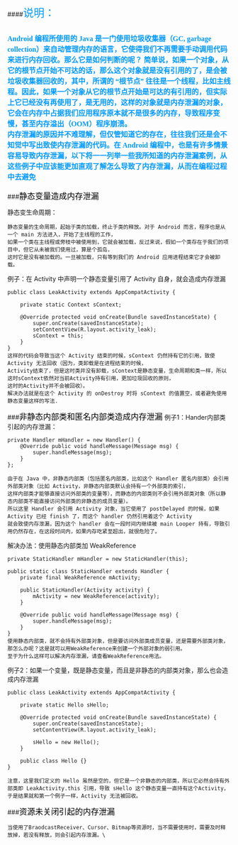 ####<font color=#0099ff size=5 face="黑体">说明：</font>
<font color=#0099ff size=3 face="黑体">

Android 编程所使用的 Java 是一门使用垃圾收集器（GC, garbage collection）来自动管理内存的语言，它使得我们不再需要手动调用代码来进行内存回收。那么它是如何判断的呢？
简单说，如果一个对象，从它的根节点开始不可达的话，那么这个对象就是没有引用的了，是会被垃圾收集器回收的，其中，所谓的 “根节点” 往往是一个线程，比如主线程。因此，如果一个对象从它的根节点开始是可达的有引用的，但实际上它已经没有再使用了，是无用的，这样的对象就是内存泄漏的对象，它会在内存中占据我们应用程序原本就不是很多的内存，导致程序变慢，甚至内存溢出（OOM）程序崩溃。   
内存泄漏的原因并不难理解，但仅管知道它的存在，往往我们还是会不知觉中写出致使内存泄漏的代码。在 Android 编程中，也是有许多情景容易导致内存泄漏，以下将一一列举一些我所知道的内存泄漏案例，从这些例子中应该能更加直观了解怎么导致了内存泄漏，从而在编程过程中去避免
</font>
---
###<font color=#000000 size=4 face="黑体">静态变量造成内存泄漏</font>

静态变生命周期：
	
	静态变量的生命周期，起始于类的加载，终止于类的释放。对于 Android 而言，程序也是从一个 main 方法进入，开始了主线程的工作，
	如果一个类在主线程或旁枝中被使用到，它就会被加载，反过来说，假如一个类存在于我们的项目中，但它从未被我们使用过，算是个孤岛，
	这时它是没有被加载的。一旦被加载，只有等到我们的 Android 应用进程结束它才会被卸载。

例子：在 Activity 中声明一个静态变量引用了 Activity 自身，就会造成内存泄漏
    
	public class LeakActivity extends AppCompatActivity {
 
    	private static Context sContext;
 
	    @Override protected void onCreate(Bundle savedInstanceState) {
	        super.onCreate(savedInstanceState);
	        setContentView(R.layout.activity_leak);
	        sContext = this;
    	}
	}
	这样的代码会导致当这个 Activity 结束的时候，sContext 仍然持有它的引用，致使 Activity 无法回收（因为，类卸载是在进程结束的时候，
	Activity结束了，但是这时类并没有卸载，sContext是静态变量，生命周期和类一样，所以这时sContext依然对当前Activity持有引用，更加垃圾回收的原则，
	这时的Activity并不会被回收）。
	解决办法就是在这个 Activity 的 onDestroy 时将 sContext 的值置空，或者避免使用静态变量这样的写法.

###<font color=#000000 size=4 face="黑体">非静态内部类和匿名内部类造成内存泄漏</font>
例子1：Hander内部类引起的内存泄漏：

	private Handler mHandler = new Handler() {
	    @Override public void handleMessage(Message msg) {
	        super.handleMessage(msg);
	    }
	};
	
	由于在 Java 中，非静态内部类（包括匿名内部类，比如这个 Handler 匿名内部类）会引用外部类对象（比如 Activity，非静态内部类默认会持有一个外部类的索引，
	这样内部类才能够直接访问外部类的变量等），而静态的内部类则不会引用外部类对象（所以静态内部类不能直接访问外部类的非静态的成员变量）。
	所以这里 Handler 会引用 Activity 对象，当它使用了 postDelayed 的时候，如果 Activity 已经 finish 了，而这个 handler 仍然引用着这个 Activity 
	就会致使内存泄漏，因为这个 handler 会在一段时间内继续被 main Looper 持有，导致引用仍然存在，在这段时间内，如果内存吃紧至超出，就很危险了。
解决办法：使用静态内部类加 WeakReference
	
	private StaticHandler mHandler = new StaticHandler(this);
	 
	public static class StaticHandler extends Handler {
	    private final WeakReference mActivity;
	 
	    public StaticHandler(Activity activity) {
	        mActivity = new WeakReference(activity);
	    }
	 
	    @Override public void handleMessage(Message msg) {
	        super.handleMessage(msg);
	    }
	}
	使用静态内部类，就不会持有外部类对象，但是要访问外部类成员变量，还是需要外部类对象，那怎么办呢？这是就可以用WeakReference来创建一个外部对象的弱引用。
	至于为什么这样可以解决内存泄漏，请查看WeakReference用法。

例子2：如果一个变量，既是静态变量，而且是非静态的内部类对象，那么也会造成内存泄漏

	public class LeakActivity extends AppCompatActivity {
	 
	    private static Hello sHello;
	 
	    @Override protected void onCreate(Bundle savedInstanceState) {
	        super.onCreate(savedInstanceState);
	        setContentView(R.layout.activity_leak);
	 
	        sHello = new Hello();
	    }
	 
	    public class Hello {}
	}

	注意，这里我们定义的 Hello 虽然是空的，但它是一个非静态的内部类，所以它必然会持有外部类即 LeakActivity.this 引用，导致 sHello 这个静态变量一直持有这个Activity，于是结果就和第一个例子一样，Activity 无法被回收。

###<font color=#000000 size=4 face="黑体">资源未关闭引起的内存泄漏</font>

	当使用了BraodcastReceiver、Cursor、Bitmap等资源时，当不需要使用时，需要及时释放掉，若没有释放，则会引起内存泄漏。\
